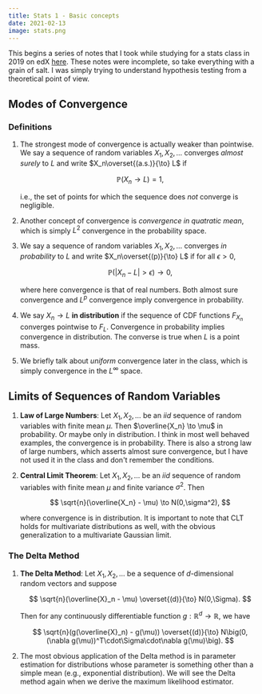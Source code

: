 ```yaml
---
title: Stats 1 - Basic concepts
date: 2021-02-13
image: stats.png
---
```


This begins a series of notes that I took while studying for a stats class in
2019 on edX [here](https://learning.edx.org/course/course-v1:MITx+18.6501x+3T2019/home).
These notes were incomplete, so take everything with a grain of salt. I was
simply trying to understand hypothesis testing from a theoretical point of view.

## Modes of Convergence

### Definitions

1. The strongest mode of convergence is actually weaker than pointwise. We say
   a sequence of random variables $X_1, X_2, \ldots$ converges _almost surely_
   to $L$ and write $X_n\overset{(a.s.)}{\to} L$ if

   $$
   \mathbb{P}(X_n \to L) = 1,
   $$

   i.e., the set of points for which the sequence does _not_ converge is
   negligible.

2. Another concept of convergence is _convergence in quatratic mean_, which is
   simply $L^2$ convergence in the probability space.
3. We say a sequence of random variables $X_1, X_2, \ldots$ converges _in
   probability_ to $L$ and write $X_n\overset{(p)}{\to} L$ if for all
   $\epsilon > 0$,

   $$
   \mathbb{P}(\lvert X_n - L \rvert > \epsilon) \to 0,
   $$

   where here convergence is that of real numbers. Both almost sure convergence
   and $L^p$ convergence imply convergence in probability.

4. We say $X_n \to L$ **in distribution** if the sequence of CDF functions
   $F_{X_n}$ converges pointwise to $F_L$. Convergence in probability implies
   convergence in distribution. The converse is true when $L$ is a point mass.
5. We briefly talk about _uniform_ convergence later in the class, which is
   simply convergence in the $L^\infty$ space.

## Limits of Sequences of Random Variables

1. **Law of Large Numbers**: Let $X_1, X_2, \ldots$ be an _iid_ sequence of
   random variables with finite mean $\mu$. Then $\overline{X_n} \to \mu$ in
   probability.  Or maybe only in distribution. I think in most well behaved
   examples, the convergence is in probability. There is also a strong law of
   large numbers, which asserts almost sure convergence, but I have not used it
   in the class and don't remember the conditions.
2. **Central Limit Theorem**: Let $X_1, X_2, \ldots$ be an _iid_ sequence of
   random variables with finite mean $\mu$ and finite variance $\sigma^2$. Then

   $$
   \sqrt{n}(\overline{X_n} - \mu) \to N(0,\sigma^2),
   $$

   where convergence is in distribution. It is important to note that CLT holds
   for multivariate distributions as well, with the obvious generalization to a
   multivariate Gaussian limit.

### The Delta Method

1. **The Delta Method**: Let $X_1, X_2, \ldots$ be a sequence of $d$-dimensional
   random vectors and suppose

   $$
   \sqrt{n}(\overline{X}_n - \mu) \overset{(d)}{\to} N(0,\Sigma).
   $$

   Then for any continuously differentiable function
   $g:\mathbb{R}^d\to\mathbb{R}$, we have

   $$
   \sqrt{n}(g(\overline{X}_n) - g(\mu)) \overset{(d)}{\to}
   N\big(0, (\nabla g(\mu))^T\cdot\Sigma\cdot\nabla g(\mu)\big).
   $$

2. The most obvious application of the Delta method is in parameter estimation
   for distributions whose parameter is something other than a simple mean
   (e.g., exponential distribution). We will see the Delta method again when we
   derive the maximum likelihood estimator.
